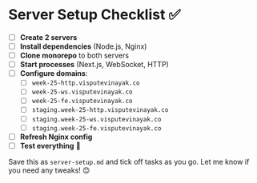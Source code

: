 # Server Setup Checklist ✅

- [ ] **Create 2 servers**
- [ ] **Install dependencies** (Node.js, Nginx)
- [ ] **Clone monorepo** to both servers
- [ ] **Start processes** (Next.js, WebSocket, HTTP)
- [ ] **Configure domains**:
  - [ ] `week-25-http.visputevinayak.co`
  - [ ] `week-25-ws.visputevinayak.co`
  - [ ] `week-25-fe.visputevinayak.co`
  - [ ] `staging.week-25-http.visputevinayak.co`
  - [ ] `staging.week-25-ws.visputevinayak.co`
  - [ ] `staging.week-25-fe.visputevinayak.co`
- [ ] **Refresh Nginx config**
- [ ] **Test everything** 🚀

Save this as `server-setup.md` and tick off tasks as you go. Let me know if you need any tweaks! 😊
